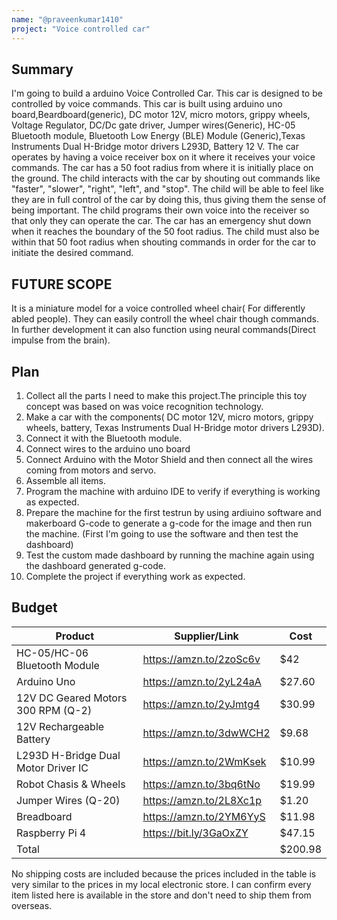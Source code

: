 ```yaml
---
name: "@praveenkumar1410"
project: "Voice controlled car"
---
```


## Summary

I'm going to build a arduino Voice Controlled Car. This car is designed to be controlled by voice commands. This car is built using arduino uno board,Beardboard(generic), DC motor 12V, micro motors, grippy wheels, Voltage Regulator, DC/Dc gate driver, Jumper wires(Generic), HC-05 Bluetooth module, Bluetooth Low Energy (BLE) Module (Generic),Texas Instruments Dual H-Bridge motor drivers L293D, Battery 12 V. The car operates by having a voice receiver box on it where it receives your voice commands. The car has a 50 foot radius from where it is initially place on the ground. The child interacts with the car by shouting out commands like "faster", "slower", "right", "left", and "stop". The child will be able to feel like they are in full control of the car by doing this, thus giving them the sense of being important. The child programs their own voice into the receiver so that only they can operate the car. The car has an emergency shut down when it reaches the boundary of the 50 foot radius. The child must also be within that 50 foot radius when shouting commands in order for the car to initiate the desired command. 

## FUTURE SCOPE
It is a miniature model for a voice controlled wheel chair( For differently abled people). They can easily controll the wheel chair though commands. In further development it can also function using neural commands(Direct impulse from the brain).

## Plan

1. Collect all the parts I need to make this project.The principle this toy concept was based on was voice recognition technology. 
2. Make a car with the components( DC motor 12V,  micro motors, grippy wheels, battery, Texas Instruments Dual H-Bridge motor drivers L293D).
3. Connect it with the Bluetooth module. 
4. Connect wires to the arduino uno board 
5. Connect Arduino with the Motor Shield and then connect all the wires coming from motors and servo.
6. Assemble all items.
7. Program the machine with arduino IDE to verify if everything is working as expected.
8. Prepare the machine for the first testrun by using ardiuino software and makerboard G-code to generate a g-code for the image and then run the machine. (First I'm    going to use the software and then test the dashboard)
9. Test the custom made dashboard by running the machine again using the dashboard generated g-code.
10. Complete the project if everything work as expected.

## Budget

| Product                               | Supplier/Link                                                                                  | Cost   |
| --------------------------------------| -----------------------------------------------------------------------------------------------| ------ |
| HC-05/HC-06 Bluetooth Module          | https://amzn.to/2zoSc6v                                                                        | $42    |
| Arduino Uno                           | https://amzn.to/2yL24aA                                                                        | $27.60 |
| 12V DC Geared Motors 300 RPM (Q-2)    | https://amzn.to/2yJmtg4                                                                        | $30.99 |
| 12V Rechargeable Battery              | https://amzn.to/3dwWCH2                                                                        | $9.68  |
| L293D H-Bridge Dual Motor Driver IC   | https://amzn.to/2WmKsek                                                                        | $10.99 |
| Robot Chasis & Wheels                 | https://amzn.to/3bq6tNo                                                                        | $19.99 |
| Jumper Wires     (Q-20)               | https://amzn.to/2L8Xc1p                                                                        | $1.20  |
| Breadboard                            | https://amzn.to/2YM6YyS                                                                        | $11.98 |
| Raspberry Pi 4                        | https://bit.ly/3GaOxZY                                                                         | $47.15 |
| Total                                 |                                                                                                | $200.98|

No shipping costs are included because the prices included in the table is very similar to the prices in my local electronic store. I can confirm every item listed here is available in the store and don't need to ship them from overseas.
